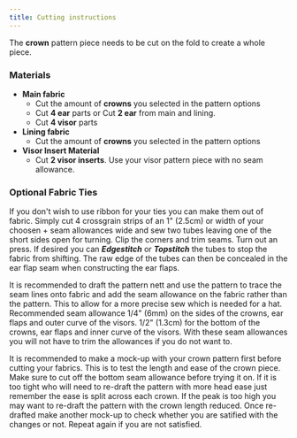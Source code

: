 ```yaml
---
title: Cutting instructions
---
```


The **crown** pattern piece needs to be cut on the fold to create a whole piece.

### Materials

- **Main fabric**
  - Cut the amount of **crowns** you selected in the pattern options
  - Cut **4 ear** parts or Cut **2 ear** from main and lining.
  - Cut **4 visor** parts
- **Lining fabric**
  - Cut the amount of **crowns** you selected in the pattern options
- **Visor Insert Material**
  - Cut **2 visor inserts**. Use your visor pattern piece with no seam allowance.

### Optional Fabric Ties

If you don't wish to use ribbon for your ties you can make them out of fabric. Simply cut 4 crossgrain strips of an 1" (2.5cm) or width of your choosen + seam allowances wide and sew two tubes leaving one of the short sides open for turning. Clip the corners and trim seams. Turn out an press. If desired you can _**Edgestitch**_ or _**Topstitch**_ the tubes to stop the fabric from shifting. The raw edge of the tubes can then be concealed in the ear flap seam when constructing the ear flaps.

<Note>

It is recommended to draft the pattern nett and use the pattern to trace the seam lines onto fabric and add the seam allowance on the fabric rather than the pattern. This to allow for a more precise sew which is needed for a hat. Recommended seam allowance 1/4" (6mm) on the sides of the crowns, ear flaps and outer curve of the visors. 1/2" (1.3cm) for the bottom of the crowns, ear flaps and inner curve of the visors. With these seam allowances you will not have to trim the allowances if you do not want to.

</Note>
<Warning>

It is recommended to make a mock-up with your crown pattern first before cutting your fabrics. This is to test the length and ease of the crown piece. Make sure to cut off the bottom seam allowance before trying it on. If it is too tight who will need to re-draft the pattern with more head ease just remember the ease is split across each crown. If the peak is too high you may want to re-draft the pattern with the crown length reduced. Once re-drafted make another mock-up to check whether you are satified with the changes or not. Repeat again if you are not satisfied.

</Warning>
